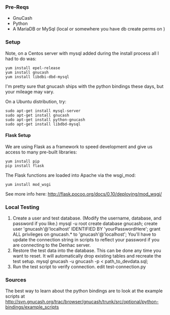 <h3>Pre-Reqs</h3>

- GnuCash
- Python
- A MariaDB or MySql (local or somewhere you have db create perms on )

<h3>Setup</h3>

Note, on a Centos server with mysql added during the install process all I had to do was:

    yum install epel-release
    yum install gnucash
    yum install libdbi-dbd-mysql

I'm pretty sure that gnucash ships with the python bindings these days, but your mileage may vary.
    
On a Ubuntu distribution, try:
    
    sudo apt-get install mysql-server
    sudo apt-get install gnucash
    sudo apt-get install python-gnucash
    sudo apt-get install libdbd-mysql

<h4>Flask Setup</h4>

We are using Flask as a framework to speed development and give us access to many pre-built libraries:

    yum install pip
    pip install flask

The Flask functions are loaded into Apache via the wsgi_mod:

    yum install mod_wsgi

See more info here:  http://flask.pocoo.org/docs/0.10/deploying/mod_wsgi/


<h3>Local Testing</h3>

1. Create a user and test database.
(Modify the username, database, and password if you like.)
        mysql -u root
        create database gnucash;
        create user 'gnucash'@'localhost' IDENTIFIED BY 'yourPasswordHere';
        grant ALL privileges on gnucash.* to 'gnucash'@'localhost';
You'll have to update the connection string in scripts to reflect your password if you are connecting to the Denhac server.
2. Restore the test data into the database.
This can be done any time you want to reset.  It will automatically drop existing tables and recreate the test setup.
        mysql gnucash -u gnucash -p < path_to_devdata.sql;
3. Run the test script to verify connection.
        edit test-connection.py
    
<h3>Sources</h3>
    
The best way to learn about the python bindings are to look at the example scripts at http://svn.gnucash.org/trac/browser/gnucash/trunk/src/optional/python-bindings/example_scripts
  
